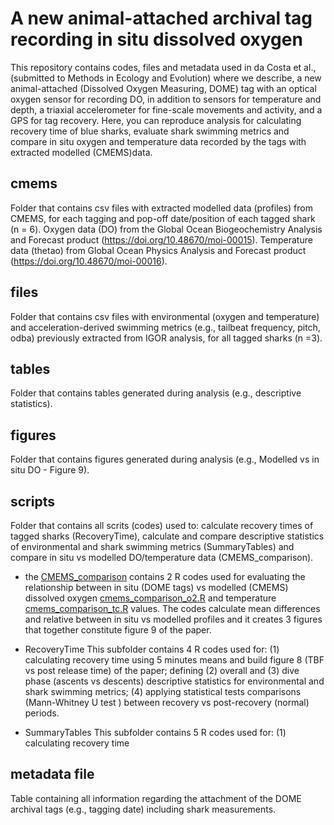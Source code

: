 # A new animal-attached archival tag recording in situ dissolved oxygen
This repository contains codes, files and metadata used in da Costa et al., (submitted to Methods in Ecology and Evolution) where we describe, a new animal-attached (Dissolved Oxygen Measuring, DOME) tag 
with an optical oxygen sensor for recording DO, in addition to sensors for temperature and depth, a triaxial accelerometer for fine-scale movements and activity, and a GPS for tag recovery. 
Here, you can reproduce analysis for calculating recovery time of blue sharks, evaluate shark swimming metrics and compare in situ oxygen and temperature data recorded by the tags with extracted modelled (CMEMS)data.

## cmems
Folder that contains csv files with extracted modelled data (profiles) from CMEMS, for each tagging and pop-off date/position of each tagged shark (n = 6).
Oxygen data (DO) from the Global Ocean Biogeochemistry Analysis and Forecast product (https://doi.org/10.48670/moi-00015).
Temperature data (thetao) from Global Ocean Physics Analysis and Forecast product (https://doi.org/10.48670/moi-00016).

## files
Folder that contains csv files with environmental (oxygen and temperature) and acceleration-derived swimming metrics (e.g., tailbeat frequency, pitch, odba) previously extracted from IGOR analysis, for all tagged 
sharks (n =3). 

## tables
Folder that contains tables generated during analysis (e.g., descriptive statistics).

## figures
Folder that contains figures generated during analysis (e.g., Modelled vs in situ DO - Figure 9).

## scripts
Folder that contains all scrits (codes) used to: calculate recovery times of tagged sharks (RecoveryTime), calculate and compare descriptive statistics of environmental and shark swimming metrics (SummaryTables)
and compare in situ vs modelled DO/temperature data (CMEMS_comparison).

- the [CMEMS_comparison](scripts/CMEMS_comparison) contains 2 R codes used for evaluating the relationship between in situ (DOME tags) vs modelled (CMEMS) dissolved oxygen [cmems_comparison_o2.R](scripts/CMEMS_comparison/cmems_comparison_o2.R) and temperature [cmems_comparison_tc.R](scripts/CMEMS_comparison/cmems_comparison_tc.R) values.
The codes calculate mean differences and relative between in situ vs modelled profiles and it creates 3 figures that together constitute figure 9 of the paper.

- RecoveryTime
This subfolder contains 4 R codes used for: (1) calculating recovery time using 5 minutes means and build figure 8 (TBF vs post release time) of the paper; defining (2) overall and (3) dive phase (ascents vs descents) descriptive statistics for environmental and shark swimming metrics; (4) applying statistical tests comparisons (Mann-Whitney U test ) between recovery vs post-recovery (normal) periods. 

- SummaryTables
This subfolder contains 5 R codes used for: (1) calculating recovery time

## metadata file
Table containing all information regarding the attachment of the DOME archival tags (e.g., tagging date) including shark measurements.
